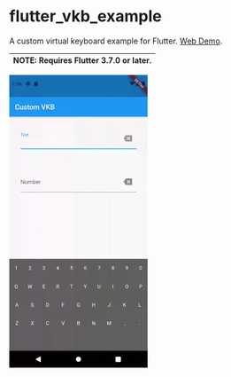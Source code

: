 # flutter_vkb_example

A custom virtual keyboard example for Flutter. [Web Demo](https://jpnurmi.dev/flutter_vkb_example/).

| **NOTE:** Requires Flutter 3.7.0 or later. |
| --- |

<a href="https://raw.githubusercontent.com/jpnurmi/flutter_vkb_example/main/flutter_vkb_example.gif">
    <img src="https://raw.githubusercontent.com/jpnurmi/flutter_vkb_example/main/flutter_vkb_example.gif" width="250"/>
</a>

